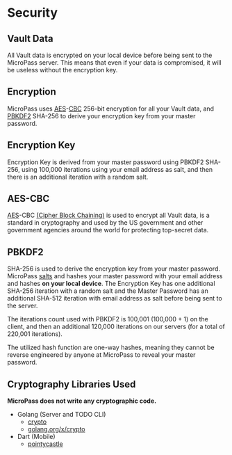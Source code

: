 # Security

## Vault Data

All Vault data is encrypted on your local device before being sent to the MicroPass server.
This means that even if your data is compromised, it will be useless without the encryption key.

## Encryption

MicroPass uses [AES](https://en.wikipedia.org/wiki/Advanced_Encryption_Standard)-[CBC](https://en.wikipedia.org/wiki/Block_cipher_mode_of_operation#Cipher_block_chaining_(CBC)) 256-bit encryption
for all your Vault data, and [PBKDF2](https://en.wikipedia.org/wiki/PBKDF2) SHA-256 to derive your encryption key from your master password.

## Encryption Key

Encryption Key is derived from your master password using PBKDF2 SHA-256, using 100,000 iterations using your email address as salt, and then there is an additional iteration with a random salt.

## AES-CBC

[AES](https://en.wikipedia.org/wiki/Advanced_Encryption_Standard)-CBC [(Cipher Block Chaining)](https://en.wikipedia.org/wiki/Block_cipher_mode_of_operation#Cipher_block_chaining_(CBC))
is used to encrypt all Vault data, is a standard in cryptography and used by the US government and other government agencies around the world for protecting top-secret data.

## PBKDF2

SHA-256 is used to derive the encryption key from your master password.
MicroPass [salts](https://www.okta.com/blog/2019/03/what-are-salted-passwords-and-password-hashing/) and hashes your master password with your email address and hashes **on your local device**.
The Encryption Key has one additional SHA-256 iteration with a random salt and the Master Password has an additional SHA-512 iteration with email address as salt before being sent to the server.

The iterations count used with PBKDF2 is 100,001 (100,000 + 1) on the client, and then an additional 120,000 iterations on our servers (for a total of 220,001 iterations).

The utilized hash function are one-way hashes, meaning they cannot be reverse engineered by anyone at MicroPass to reveal your master password.

## Cryptography Libraries Used

**MicroPass does not write any cryptographic code.**

- Golang (Server and TODO CLI)
    - [crypto](https://github.com/golang/go/tree/master/src/crypto)
    - [golang.org/x/crypto](https://github.com/golang/crypto)
- Dart (Mobile)
    - [pointycastle](https://github.com/bcgit/pc-dart)
